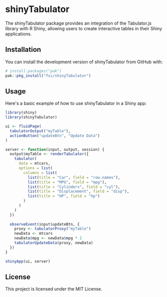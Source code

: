 # shinyTabulator

The shinyTabulator package provides an integration of the Tabulator.js library with R Shiny, allowing users to create interactive tables in their Shiny applications.

## Installation

You can install the development version of shinyTabulator from GitHub with:

```r
# install.packages("pak")
pak::pkg_install("fxi/shinyTabulator")
```

## Usage

Here's a basic example of how to use shinyTabulator in a Shiny app:

```r
library(shiny)
library(shinyTabulator)

ui <- fluidPage(
  tabulatorOutput("myTable"),
  actionButton("updateBtn", "Update Data")
)

server <- function(input, output, session) {
  output$myTable <- renderTabulator({
    tabulator(
      data = mtcars,
      options = list(
        columns = list(
          list(title = "Car", field = "row.names"),
          list(title = "MPG", field = "mpg"),
          list(title = "Cylinders", field = "cyl"),
          list(title = "Displacement", field = "disp"),
          list(title = "HP", field = "hp")
        )
      )
    )
  })
  
  observeEvent(input$updateBtn, {
    proxy <- tabulatorProxy("myTable")
    newData <- mtcars
    newData$mpg <- newData$mpg * 2
    tabulatorUpdateData(proxy, newData)
  })
}

shinyApp(ui, server)
```

## License

This project is licensed under the MIT License.
